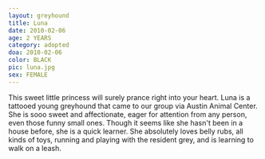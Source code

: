```yaml
---
layout: greyhound
title: Luna
date: 2010-02-06
age: 2 YEARS
category: adopted
doa: 2010-02-06
color: BLACK
pic: luna.jpg
sex: FEMALE
---
```


This sweet little princess will surely prance right into your heart.  Luna is a tattooed young greyhound that came to
our group via Austin Animal Center.  She is sooo sweet and affectionate, eager for attention from any person, even those
funny small ones.  Though it seems like she hasn't been in a house before, she is a quick learner. She absolutely loves
belly rubs, all kinds of toys, running and playing with the resident grey, and is learning to walk on a leash.
